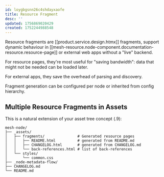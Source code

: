 ```yaml
---
id: loygbgsnn26c4shdayxaofe
title: Resource Fragment
desc: ''
updated: 1756869020429
created: 1752244988548
---
```


Resource fragments are [[product.service.design.htmx]] fragments, support dynamic behaviour in [[mesh-resource.node-component.documentation-resource.resource-page]] or external web apps without a "live" backend.

For resource pages, they're most useful for "saving bandwidth": data that might not be needed can be loaded later.

For external apps, they save the overhead of parsing and discovery.

Fragment generation can be configured per node or inherited from config hierarchy.

## **Multiple Resource Fragments in Assets**

This is a natural extension of your asset tree concept (.9):

```
mesh-node/
├── _assets/
│   ├── fragments/               # Generated resource pages
│   │   ├── README.html          # generated from README.md
│   │   ├── CHANGELOG.html       # generated from CHANGELOG.md
│   │   └── back-references.html # list of back-references
│   └── styles/
│       └── common.css
├── _node-metadata-flow/
├── CHANGELOG.md
└── README.md
```

